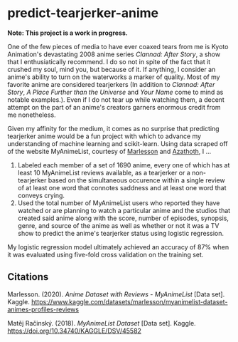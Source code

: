 # predict-tearjerker-anime

**Note: This project is a work in progress.**

One of the few pieces of media to have ever coaxed tears from me is Kyoto Animation's devastating 2008 anime series *Clannad: After Story*, a show that I enthusiatically recommend. I do so not in spite of the fact that it crushed my soul, mind you, but because of it. If anything, I consider an anime's ability to turn on the waterworks a marker of quality. Most of my favorite anime are considered tearjerkers (In addition to *Clannad: After Story*, *A Place Further than the Universe* and *Your Name* come to mind as notable examples.). Even if I do not tear up while watching them, a decent attempt on the part of an anime's creators garners enormous credit from me nonetheless. 

Given my affinity for the medium, it comes as no surprise that predicting tearjerker anime would be a fun project with which to advance my understanding of machine learning and scikit-learn. Using data scraped off of the website MyAnimeList, courtesy of [Marlesson](https://www.kaggle.com/datasets/marlesson/myanimelist-dataset-animes-profiles-reviews?select=animes.csv) and [Azathoth](https://www.kaggle.com/datasets/azathoth42/myanimelist?select=AnimeList.csv), I ...

1. Labeled each member of a set of 1690 anime, every one of which has at least 10 MyAnimeList reviews available, as a tearjerker or a non-tearjerker based on the simultaneous occurence within a single review of at least one word that connotes saddness and at least one word that conveys crying.
2. Used the total number of MyAnimeList users who reported they have watched or are planning to watch a particular anime and the studios that created said anime along with the score, number of episodes, synopsis, genre, and source of the anime as well as whether or not it was a TV show to predict the anime's tearjerker status using logistic regression.

My logistic regression model ultimately achieved an accuracy of 87% when it was evaluated using five-fold cross validation on the training set.

## Citations

Marlesson. (2020). *Anime Dataset with Reviews - MyAnimeList* [Data set]. Kaggle. https://www.kaggle.com/datasets/marlesson/myanimelist-dataset-animes-profiles-reviews

Matěj Račinský. (2018). <i>MyAnimeList Dataset</i> [Data set]. Kaggle. https://doi.org/10.34740/KAGGLE/DSV/45582
